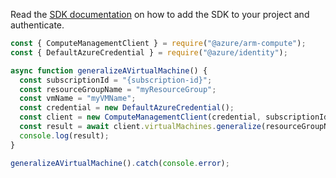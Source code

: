 Read the [SDK documentation](https://github.com/Azure/azure-sdk-for-js/blob/%40azure%2Farm-compute_17.3.1/sdk/compute/arm-compute/README.md) on how to add the SDK to your project and authenticate.

```javascript
const { ComputeManagementClient } = require("@azure/arm-compute");
const { DefaultAzureCredential } = require("@azure/identity");

async function generalizeAVirtualMachine() {
  const subscriptionId = "{subscription-id}";
  const resourceGroupName = "myResourceGroup";
  const vmName = "myVMName";
  const credential = new DefaultAzureCredential();
  const client = new ComputeManagementClient(credential, subscriptionId);
  const result = await client.virtualMachines.generalize(resourceGroupName, vmName);
  console.log(result);
}

generalizeAVirtualMachine().catch(console.error);
```
